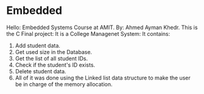 # Embedded
Hello:
Embedded Systems Course at AMIT.
By:
Ahmed Ayman Khedr.
This is the C Final project:
It is a College Managenet System:
It contains:
1. Add student data.
2. Get used size in the Database.
3. Get the list of all student IDs.
4. Check if the student's ID exists.
5. Delete student data.
6. All of it was done using the Linked list data structure to make the user be in charge of the memory allocation.